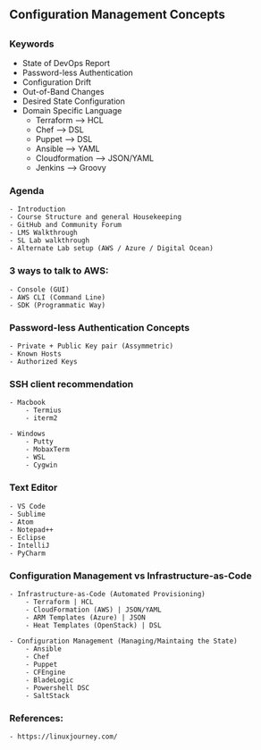 ## #########################
## Configuration Management Concepts
## #########################

### Keywords

- State of DevOps Report
- Password-less Authentication
- Configuration Drift
- Out-of-Band Changes
- Desired State Configuration
- Domain Specific Language
    - Terraform --> HCL
    - Chef --> DSL
    - Puppet --> DSL
    - Ansible --> YAML
    - Cloudformation --> JSON/YAML
    - Jenkins --> Groovy
  
### Agenda
    - Introduction
    - Course Structure and general Housekeeping
    - GitHub and Community Forum
    - LMS Walkthrough
    - SL Lab walkthrough
    - Alternate Lab setup (AWS / Azure / Digital Ocean)

### 3 ways to talk to AWS:
    - Console (GUI)
    - AWS CLI (Command Line)
    - SDK (Programmatic Way)


### Password-less Authentication Concepts
    - Private + Public Key pair (Assymmetric)
    - Known Hosts
    - Authorized Keys

### SSH client recommendation
    - Macbook
        - Termius
        - iterm2

    - Windows
        - Putty
        - MobaxTerm
        - WSL
        - Cygwin

### Text Editor
    - VS Code
    - Sublime
    - Atom
    - Notepad++    
    - Eclipse
    - IntelliJ
    - PyCharm


### Configuration Management vs Infrastructure-as-Code

    - Infrastructure-as-Code (Automated Provisioning)
        - Terraform | HCL
        - CloudFormation (AWS) | JSON/YAML
        - ARM Templates (Azure) | JSON
        - Heat Templates (OpenStack) | DSL

    - Configuration Management (Managing/Maintaing the State)
        - Ansible
        - Chef
        - Puppet
        - CFEngine
        - BladeLogic
        - Powershell DSC
        - SaltStack




### References:

    - https://linuxjourney.com/
